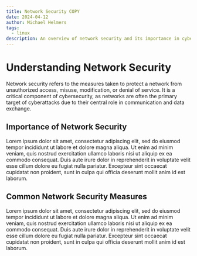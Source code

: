 ```yaml
---
title: Network Security COPY
date: 2024-04-12
author: Michael Helmers
tags:
  - linux
description: An overview of network security and its importance in cybersecurity.
---
```

# Understanding Network Security

Network security refers to the measures taken to protect a network from unauthorized access, misuse, modification, or denial of service. It is a critical component of cybersecurity, as networks are often the primary target of cyberattacks due to their central role in communication and data exchange.

## Importance of Network Security

Lorem ipsum dolor sit amet, consectetur adipiscing elit, sed do eiusmod tempor incididunt ut labore et dolore magna aliqua. Ut enim ad minim veniam, quis nostrud exercitation ullamco laboris nisi ut aliquip ex ea commodo consequat. Duis aute irure dolor in reprehenderit in voluptate velit esse cillum dolore eu fugiat nulla pariatur. Excepteur sint occaecat cupidatat non proident, sunt in culpa qui officia deserunt mollit anim id est laborum.

## Common Network Security Measures

Lorem ipsum dolor sit amet, consectetur adipiscing elit, sed do eiusmod tempor incididunt ut labore et dolore magna aliqua. Ut enim ad minim veniam, quis nostrud exercitation ullamco laboris nisi ut aliquip ex ea commodo consequat. Duis aute irure dolor in reprehenderit in voluptate velit esse cillum dolore eu fugiat nulla pariatur. Excepteur sint occaecat cupidatat non proident, sunt in culpa qui officia deserunt mollit anim id est laborum.
